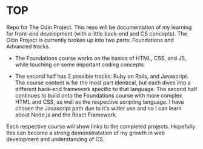 # TOP

Repo for The Odin Project. This repo will be documentation of my learning for front-end development (with a little back-end and CS concepts). 
The Odin Project is currently broken up into two parts: Foundations and Advanced tracks.  

 - The Foundations course works on the basics of HTML, CSS, and JS, while touching on some important coding concepts.  

 - The second half has 2 possible tracks: Ruby on Rails, and Javascript. The course content is for the most part identical, but each dives into a different back-end framework specific to that language. The second half continues to build onto the Foundations course with more complex HTML and CSS, as well as the respective scripting language. I have chosen the Javascript path due to it's wider use and so I can learn about Node.js and the React Framework.  

Each respective course will show links to the completed projects. Hopefully this can become a strong demonstratation of my growth in web development and understanding of CS. 
